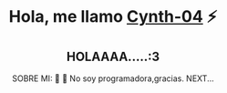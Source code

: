 <div align="center">
<h1 align="center">Hola, me llamo <a href="https://cynth-04">Cynth-04</a> ⚡</h1>

## HOLAAAA.....:3
SOBRE MI: 🌱
💬 No soy programadora,gracias.
NEXT...




<!--
**Cynth-04/Cynth-04** is a ✨ _special_ ✨ repository because its `README.md` (this file) appears on your GitHub profile.

Here are some ideas to get you started

- 🔭 I’m currently working on ...
- 🌱 I’m currently learning ...
- 👯 I’m looking to collaborate on ...
- 🤔 I’m looking for help with ...
- 💬 Ask me about ...
- 📫 How to reach me: ...
- 😄 Pronouns: ...
- ⚡ Fun fact: ...
-->

